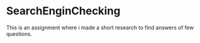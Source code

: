 # SearchEnginChecking
This is an assignment where i made a short research to find answers of few questions.
